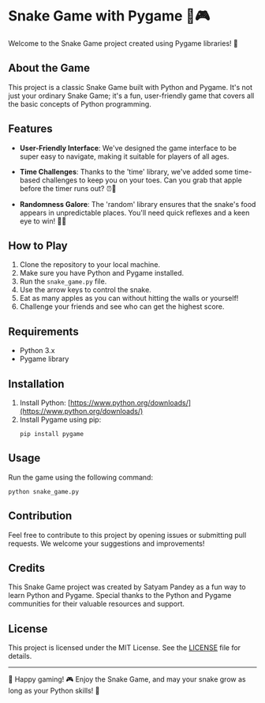 # Snake Game with Pygame 🐍🎮

Welcome to the Snake Game project created using Pygame libraries! 🚀

## About the Game
This project is a classic Snake Game built with Python and Pygame. It's not just your ordinary Snake Game; it's a fun, user-friendly game that covers all the basic concepts of Python programming.

## Features
- **User-Friendly Interface**: We've designed the game interface to be super easy to navigate, making it suitable for players of all ages.

- **Time Challenges**: Thanks to the 'time' library, we've added some time-based challenges to keep you on your toes. Can you grab that apple before the timer runs out? ⏰🍏

- **Randomness Galore**: The 'random' library ensures that the snake's food appears in unpredictable places. You'll need quick reflexes and a keen eye to win! 🎲🐍

## How to Play
1. Clone the repository to your local machine.
2. Make sure you have Python and Pygame installed.
3. Run the `snake_game.py` file.
4. Use the arrow keys to control the snake.
5. Eat as many apples as you can without hitting the walls or yourself!
6. Challenge your friends and see who can get the highest score.

## Requirements
- Python 3.x
- Pygame library

## Installation
1. Install Python: [https://www.python.org/downloads/](https://www.python.org/downloads/)
2. Install Pygame using pip:
   ```
   pip install pygame
   ```

## Usage
Run the game using the following command:
```
python snake_game.py
```

## Contribution
Feel free to contribute to this project by opening issues or submitting pull requests. We welcome your suggestions and improvements!

## Credits
This Snake Game project was created by Satyam Pandey as a fun way to learn Python and Pygame. Special thanks to the Python and Pygame communities for their valuable resources and support.

## License
This project is licensed under the MIT License. See the [LICENSE](LICENSE) file for details.

---

🐍 Happy gaming! 🎮 Enjoy the Snake Game, and may your snake grow as long as your Python skills! 🚀
